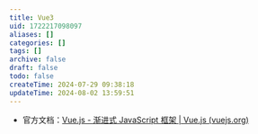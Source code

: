 ```yaml
---
title: Vue3
uid: 1722217098097
aliases: []
categories: []
tags: []
archive: false
draft: false
todo: false
createTime: 2024-07-29 09:38:18
updateTime: 2024-08-02 13:59:51
---
```


- 官方文档：[Vue.js - 渐进式 JavaScript 框架 | Vue.js (vuejs.org)](https://cn.vuejs.org/)
